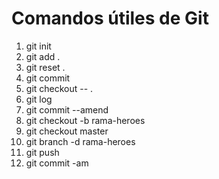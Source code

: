 # Comandos útiles de Git

1. git init
2. git add .
3. git reset .
4. git commit 
5. git checkout -- .
6. git log
7. git commit --amend
8. git checkout -b rama-heroes
9. git checkout master
10. git branch -d rama-heroes
11. git push
12. git commit -am